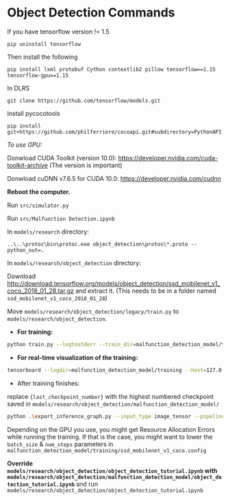 # Object Detection Commands

If you have tensorflow version != 1.5

    pip uninstall tensorflow

Then install the following

    pip install lxml protobuf Cython contextlib2 pillow tensorflow==1.15 tensorflow-gpu==1.15

In DLRS
    
    git clone https://github.com/tensorflow/models.git

Install pycocotools
    
    pip install git+https://github.com/philferriere/cocoapi.git#subdirectory=PythonAPI

*To use GPU:*

Donwload CUDA Toolkit (version 10.0): https://developer.nvidia.com/cuda-toolkit-archive (The version is important)

Donwload cuDNN v7.6.5 for CUDA 10.0: https://developer.nvidia.com/cudnn

**Reboot the computer.**

Run `src/simulator.py`

Run `src/Malfunction Detection.ipynb`

In `models/research` directory:


    ..\..\protoc\bin\protoc.exe object_detection\protos\*.proto --python_out=.


In `models/research/object_detection` directory:

Download http://download.tensorflow.org/models/object_detection/ssd_mobilenet_v1_coco_2018_01_28.tar.gz and extract it. (This needs to be in a folder named `ssd_mobilenet_v1_coco_2018_01_28`)

Move `models/research/object_detection/legacy/train.py` to `models/research/object_detection`.

* **For training:**
```bash
python train.py --logtostderr --train_dir=malfunction_detection_model/training/ --pipeline_config_path=malfunction_detection_model/training/ssd_mobilenet_v1_coco.config
```
* **For real-time visualization of the training:**

```bash
tensorboard --logdir=malfunction_detection_model/training --host=127.0.0.1
```

* After training finishes:

replace `{last_checkpoint_number}` with the highest numbered checkpoint saved in `models/research/object_detection/malfunction_detection_model/`

```bash
python .\export_inference_graph.py --input_type image_tensor --pipeline_config_path malfunction_detection_model/training/ssd_mobilenet_v1_coco.config --trained_checkpoint_prefix malfunction_detection_model/training/model.ckpt-{last_checkpoint_number} --output_directory malfunction_detection_model
```

Depending on the GPU you use, you might get Resource Allocation Errors while running the training. If that is the case, you might want to lower the `batch_size` & `num_steps` parameters in `malfunction_detection_model/training/ssd_mobilenet_v1_coco.config`

**Override `models/research/object_detection/object_detection_tutorial.ipynb` with `models/research/object_detection/malfunction_detection_model/object_detection_tutorial.ipynb`** and run `models/research/object_detection/object_detection_tutorial.ipynb`